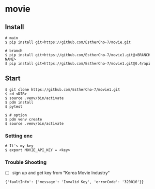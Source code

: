 # movie

## Install
```
# main
$ pip install git+https://github.com/EstherCho-7/movie.git

# branch
$ pip install git+https://github.com/EstherCho-7/movie1.git@<BRANCH NAME>
$ pip install git+https://github.com/EstherCho-7/movie1.git@0.4/api
```
## Start
```
$ git clone https://github.com/EstherCho-7/movie1.git
$ cd <DIR>
$ source .venv/bin/activate
$ pdm install
$ pytest

$ # option
$ pdm venv create
$ source .venv/bin/activate
```

### Setting enc
```
# It's my key
$ export MOVIE_API_KEY = <key>
```

### Trouble Shooting
- [ ] sign up and get key from "Korea Movie Industry"
```
{'faultInfo': {'message': 'Invalid Key', 'errorCode': '320010'}}
```


